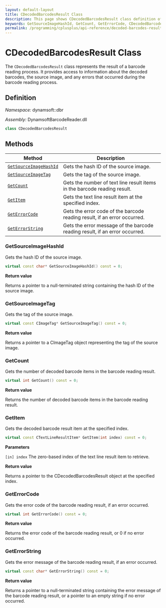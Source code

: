 ```yaml
---
layout: default-layout
title: CDecodedBarcodesResult Class
description: This page shows CDecodedBarcodesResult class definition of Dynamsoft Barcode Reader SDK C++ Edition.
keywords: GetSourceImageHashId, GetCount, GetErrorCode, CDecodedBarcodesResult, api reference
permalink: /programming/cplusplus/api-reference/decoded-barcodes-result.html
---
```

# CDecodedBarcodesResult Class

The `CDecodedBarcodesResult` class represents the result of a barcode reading process. It provides access to information about the decoded barcodes, the source image, and any errors that occurred during the barcode reading process.

## Definition

*Namespace:* dynamsoft::dbr

*Assembly:* DynamsoftBarcodeReader.dll

```cpp
class CDecodedBarcodesResult
```

## Methods

| Method               | Description |
|----------------------|-------------|
| [`GetSourceImageHashId`](#getsourceimagehashid) | Gets the hash ID of the source image. |
| [`GetSourceImageTag`](#getsourceimagetag) | Gets the tag of the source image. |
| [`GetCount`](#getcount) | Gets the number of text line result items in the barcode reading result. |
| [`GetItem`](#getitem) | Gets the text line result item at the specified index. |
| [`GetErrorCode`](#geterrorcode) | Gets the error code of the barcode reading result, if an error occurred. |
| [`GetErrorString`](#geterrorstring) | Gets the error message of the barcode reading result, if an error occurred. |

### GetSourceImageHashId

Gets the hash ID of the source image.

```cpp
virtual const char* GetSourceImageHashId() const = 0;
```

**Return value**

Returns a pointer to a null-terminated string containing the hash ID of the source image.

### GetSourceImageTag

Gets the tag of the source image.

```cpp
virtual const CImageTag* GetSourceImageTag() const = 0;
```

**Return value**

Returns a pointer to a CImageTag object representing the tag of the source image.

### GetCount

Gets the number of decoded barcode items in the barcode reading result.

```cpp
virtual int GetCount() const = 0;
```

**Return value**

Returns the number of decoded barcode items in the barcode reading result.

### GetItem

Gets the decoded barcode result item at the specified index.

```cpp
virtual const CTextLineResultItem* GetItem(int index) const = 0;
```

**Parameters**

`[in] index` The zero-based index of the text line result item to retrieve.

**Return value**

Returns a pointer to the CDecodedBarcodesResult object at the specified index.

### GetErrorCode

Gets the error code of the barcode reading result, if an error occurred.

```cpp
virtual int GetErrorCode() const = 0;
```

**Return value**

Returns the error code of the barcode reading result, or 0 if no error occurred.

### GetErrorString

Gets the error message of the barcode reading result, if an error occurred.

```cpp
virtual const char* GetErrorString() const = 0;
```

**Return value**

Returns a pointer to a null-terminated string containing the error message of the barcode reading result, or a pointer to an empty string if no error occurred.
